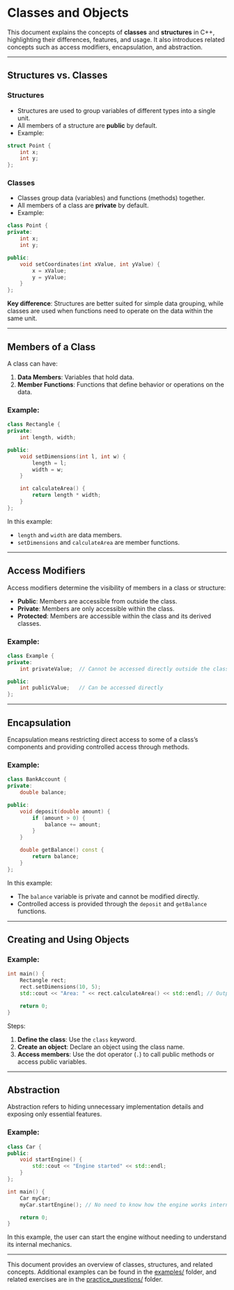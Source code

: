 # Classes and Objects  

This document explains the concepts of **classes** and **structures** in C++, highlighting their differences, features, and usage. It also introduces related concepts such as access modifiers, encapsulation, and abstraction.  

---

## Structures vs. Classes  

### **Structures**  
- Structures are used to group variables of different types into a single unit.  
- All members of a structure are **public** by default.  
- Example:  

```cpp
struct Point {
    int x;
    int y;
};
```

### **Classes**  
- Classes group data (variables) and functions (methods) together.  
- All members of a class are **private** by default.  
- Example:  

```cpp
class Point {
private:
    int x;
    int y;

public:
    void setCoordinates(int xValue, int yValue) {
        x = xValue;
        y = yValue;
    }
};
```

**Key difference**: Structures are better suited for simple data grouping, while classes are used when functions need to operate on the data within the same unit.  

---

## Members of a Class  

A class can have:  
1. **Data Members**: Variables that hold data.  
2. **Member Functions**: Functions that define behavior or operations on the data.  

### Example:  

```cpp
class Rectangle {
private:
    int length, width;

public:
    void setDimensions(int l, int w) {
        length = l;
        width = w;
    }

    int calculateArea() {
        return length * width;
    }
};
```

In this example:  
- `length` and `width` are data members.  
- `setDimensions` and `calculateArea` are member functions.  

---

## Access Modifiers  

Access modifiers determine the visibility of members in a class or structure:  
- **Public**: Members are accessible from outside the class.  
- **Private**: Members are only accessible within the class.  
- **Protected**: Members are accessible within the class and its derived classes.  

### Example:  

```cpp
class Example {
private:
    int privateValue;  // Cannot be accessed directly outside the class

public:
    int publicValue;   // Can be accessed directly
};
```

---

## Encapsulation  

Encapsulation means restricting direct access to some of a class’s components and providing controlled access through methods.  

### Example:  

```cpp
class BankAccount {
private:
    double balance;

public:
    void deposit(double amount) {
        if (amount > 0) {
            balance += amount;
        }
    }

    double getBalance() const {
        return balance;
    }
};
```

In this example:  
- The `balance` variable is private and cannot be modified directly.  
- Controlled access is provided through the `deposit` and `getBalance` functions.  

---

## Creating and Using Objects  

### Example:  

```cpp
int main() {
    Rectangle rect;
    rect.setDimensions(10, 5);
    std::cout << "Area: " << rect.calculateArea() << std::endl; // Output: Area: 50

    return 0;
}
```

Steps:  
1. **Define the class**: Use the `class` keyword.  
2. **Create an object**: Declare an object using the class name.  
3. **Access members**: Use the dot operator (`.`) to call public methods or access public variables.  

---

## Abstraction  

Abstraction refers to hiding unnecessary implementation details and exposing only essential features.  

### Example:  

```cpp
class Car {
public:
    void startEngine() {
        std::cout << "Engine started" << std::endl;
    }
};

int main() {
    Car myCar;
    myCar.startEngine(); // No need to know how the engine works internally

    return 0;
}
```

In this example, the user can start the engine without needing to understand its internal mechanics.  

---

This document provides an overview of classes, structures, and related concepts. Additional examples can be found in the [examples/](examples/) folder, and related exercises are in the [practice_questions/](practice_questions/) folder.

